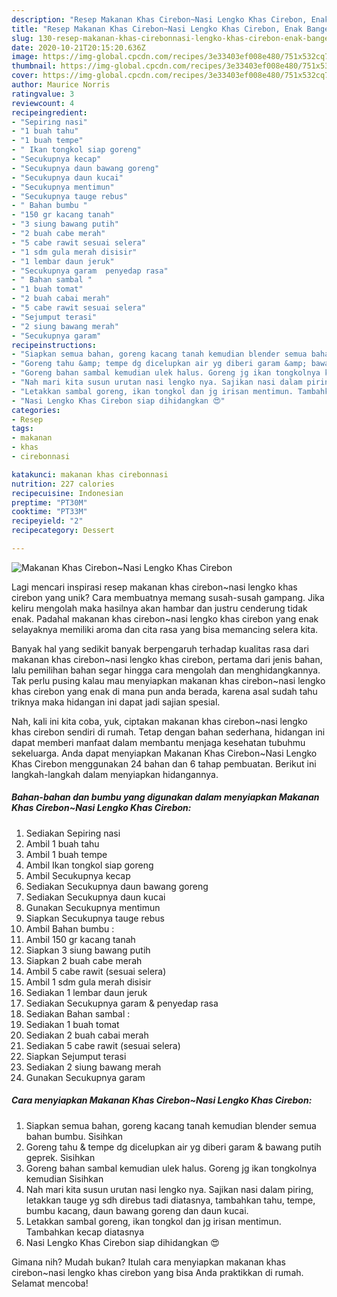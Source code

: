 ```yaml
---
description: "Resep Makanan Khas Cirebon~Nasi Lengko Khas Cirebon, Enak Banget"
title: "Resep Makanan Khas Cirebon~Nasi Lengko Khas Cirebon, Enak Banget"
slug: 130-resep-makanan-khas-cirebonnasi-lengko-khas-cirebon-enak-banget
date: 2020-10-21T20:15:20.636Z
image: https://img-global.cpcdn.com/recipes/3e33403ef008e480/751x532cq70/makanan-khas-cirebonnasi-lengko-khas-cirebon-foto-resep-utama.jpg
thumbnail: https://img-global.cpcdn.com/recipes/3e33403ef008e480/751x532cq70/makanan-khas-cirebonnasi-lengko-khas-cirebon-foto-resep-utama.jpg
cover: https://img-global.cpcdn.com/recipes/3e33403ef008e480/751x532cq70/makanan-khas-cirebonnasi-lengko-khas-cirebon-foto-resep-utama.jpg
author: Maurice Norris
ratingvalue: 3
reviewcount: 4
recipeingredient:
- "Sepiring nasi"
- "1 buah tahu"
- "1 buah tempe"
- " Ikan tongkol siap goreng"
- "Secukupnya kecap"
- "Secukupnya daun bawang goreng"
- "Secukupnya daun kucai"
- "Secukupnya mentimun"
- "Secukupnya tauge rebus"
- " Bahan bumbu "
- "150 gr kacang tanah"
- "3 siung bawang putih"
- "2 buah cabe merah"
- "5 cabe rawit sesuai selera"
- "1 sdm gula merah disisir"
- "1 lembar daun jeruk"
- "Secukupnya garam  penyedap rasa"
- " Bahan sambal "
- "1 buah tomat"
- "2 buah cabai merah"
- "5 cabe rawit sesuai selera"
- "Sejumput terasi"
- "2 siung bawang merah"
- "Secukupnya garam"
recipeinstructions:
- "Siapkan semua bahan, goreng kacang tanah kemudian blender semua bahan bumbu. Sisihkan"
- "Goreng tahu &amp; tempe dg dicelupkan air yg diberi garam &amp; bawang putih geprek. Sisihkan"
- "Goreng bahan sambal kemudian ulek halus. Goreng jg ikan tongkolnya kemudian Sisihkan"
- "Nah mari kita susun urutan nasi lengko nya. Sajikan nasi dalam piring, letakkan tauge yg sdh direbus tadi diatasnya, tambahkan tahu, tempe, bumbu kacang, daun bawang goreng dan daun kucai."
- "Letakkan sambal goreng, ikan tongkol dan jg irisan mentimun. Tambahkan kecap diatasnya"
- "Nasi Lengko Khas Cirebon siap dihidangkan 😍"
categories:
- Resep
tags:
- makanan
- khas
- cirebonnasi

katakunci: makanan khas cirebonnasi 
nutrition: 227 calories
recipecuisine: Indonesian
preptime: "PT30M"
cooktime: "PT33M"
recipeyield: "2"
recipecategory: Dessert

---
```



![Makanan Khas Cirebon~Nasi Lengko Khas Cirebon](https://img-global.cpcdn.com/recipes/3e33403ef008e480/751x532cq70/makanan-khas-cirebonnasi-lengko-khas-cirebon-foto-resep-utama.jpg)

Lagi mencari inspirasi resep makanan khas cirebon~nasi lengko khas cirebon yang unik? Cara membuatnya memang susah-susah gampang. Jika keliru mengolah maka hasilnya akan hambar dan justru cenderung tidak enak. Padahal makanan khas cirebon~nasi lengko khas cirebon yang enak selayaknya memiliki aroma dan cita rasa yang bisa memancing selera kita.



Banyak hal yang sedikit banyak berpengaruh terhadap kualitas rasa dari makanan khas cirebon~nasi lengko khas cirebon, pertama dari jenis bahan, lalu pemilihan bahan segar hingga cara mengolah dan menghidangkannya. Tak perlu pusing kalau mau menyiapkan makanan khas cirebon~nasi lengko khas cirebon yang enak di mana pun anda berada, karena asal sudah tahu triknya maka hidangan ini dapat jadi sajian spesial.


Nah, kali ini kita coba, yuk, ciptakan makanan khas cirebon~nasi lengko khas cirebon sendiri di rumah. Tetap dengan bahan sederhana, hidangan ini dapat memberi manfaat dalam membantu menjaga kesehatan tubuhmu sekeluarga. Anda dapat menyiapkan Makanan Khas Cirebon~Nasi Lengko Khas Cirebon menggunakan 24 bahan dan 6 tahap pembuatan. Berikut ini langkah-langkah dalam menyiapkan hidangannya.

<!--inarticleads1-->

##### Bahan-bahan dan bumbu yang digunakan dalam menyiapkan Makanan Khas Cirebon~Nasi Lengko Khas Cirebon:

1. Sediakan Sepiring nasi
1. Ambil 1 buah tahu
1. Ambil 1 buah tempe
1. Ambil  Ikan tongkol siap goreng
1. Ambil Secukupnya kecap
1. Sediakan Secukupnya daun bawang goreng
1. Sediakan Secukupnya daun kucai
1. Gunakan Secukupnya mentimun
1. Siapkan Secukupnya tauge rebus
1. Ambil  Bahan bumbu :
1. Ambil 150 gr kacang tanah
1. Siapkan 3 siung bawang putih
1. Siapkan 2 buah cabe merah
1. Ambil 5 cabe rawit (sesuai selera)
1. Ambil 1 sdm gula merah disisir
1. Sediakan 1 lembar daun jeruk
1. Sediakan Secukupnya garam &amp; penyedap rasa
1. Sediakan  Bahan sambal :
1. Sediakan 1 buah tomat
1. Sediakan 2 buah cabai merah
1. Sediakan 5 cabe rawit (sesuai selera)
1. Siapkan Sejumput terasi
1. Sediakan 2 siung bawang merah
1. Gunakan Secukupnya garam




<!--inarticleads2-->

##### Cara menyiapkan Makanan Khas Cirebon~Nasi Lengko Khas Cirebon:

1. Siapkan semua bahan, goreng kacang tanah kemudian blender semua bahan bumbu. Sisihkan
1. Goreng tahu &amp; tempe dg dicelupkan air yg diberi garam &amp; bawang putih geprek. Sisihkan
1. Goreng bahan sambal kemudian ulek halus. Goreng jg ikan tongkolnya kemudian Sisihkan
1. Nah mari kita susun urutan nasi lengko nya. Sajikan nasi dalam piring, letakkan tauge yg sdh direbus tadi diatasnya, tambahkan tahu, tempe, bumbu kacang, daun bawang goreng dan daun kucai.
1. Letakkan sambal goreng, ikan tongkol dan jg irisan mentimun. Tambahkan kecap diatasnya
1. Nasi Lengko Khas Cirebon siap dihidangkan 😍




Gimana nih? Mudah bukan? Itulah cara menyiapkan makanan khas cirebon~nasi lengko khas cirebon yang bisa Anda praktikkan di rumah. Selamat mencoba!
